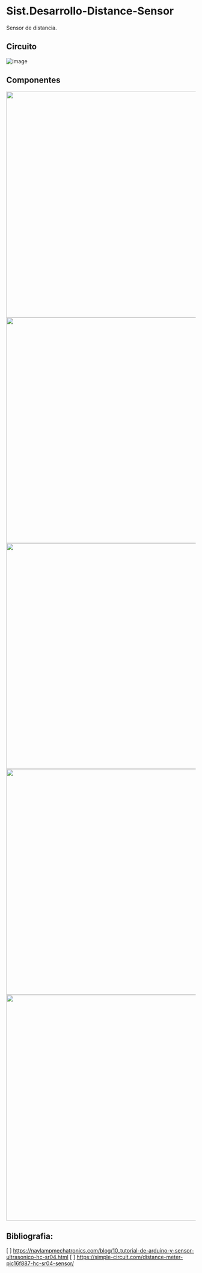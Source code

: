 # Sist.Desarrollo-Distance-Sensor
Sensor de distancia.


## Circuito

![image](https://user-images.githubusercontent.com/25410859/145156003-5d395a3f-5624-493e-abe6-03b1fa2f9577.png)

## Componentes

<img src="https://user-images.githubusercontent.com/25410859/145155895-7c4a259a-dd92-4865-81a2-f3c945a86f64.png" data-canonical-src="https://gyazo.com/eb5c5741b6a9a16c692170a41a49c858.png" width="600" />

<img src="https://user-images.githubusercontent.com/25410859/145155917-e59479ec-24c2-4db7-9180-55e5948f5ea2.png" data-canonical-src="https://gyazo.com/eb5c5741b6a9a16c692170a41a49c858.png" width="600" />

<img src="https://user-images.githubusercontent.com/25410859/145156020-94fb1ba8-35fe-4525-b6a6-0b8c1661dc08.png" data-canonical-src="https://gyazo.com/eb5c5741b6a9a16c692170a41a49c858.png" width="600" />

<img src="https://user-images.githubusercontent.com/25410859/145155862-39fa37d9-1afe-4bb6-ab97-cdb6ca87887f.png" data-canonical-src="https://gyazo.com/eb5c5741b6a9a16c692170a41a49c858.png" width="600" />

<img src="https://user-images.githubusercontent.com/25410859/145155875-3fbc9b45-313f-4c31-a7e8-355cb238f3cf.png" data-canonical-src="https://gyazo.com/eb5c5741b6a9a16c692170a41a49c858.png" width="600" />

## Bibliografia:

[ ] https://naylampmechatronics.com/blog/10_tutorial-de-arduino-y-sensor-ultrasonico-hc-sr04.html
[ ] https://simple-circuit.com/distance-meter-pic16f887-hc-sr04-sensor/
